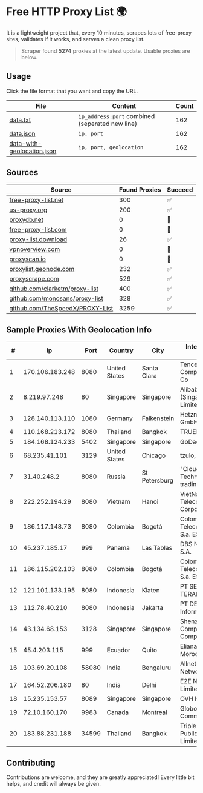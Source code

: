 
# Free HTTP Proxy List 🌍

It is a lightweight project that, every 10 minutes, scrapes lots of free-proxy sites, validates if it works, and serves a clean proxy list.


> Scraper found **5274** proxies at the latest update. Usable proxies are below.

## Usage

Click the file format that you want and copy the URL.


|File|Content|Count|
|----|-------|-----|
|[data.txt](https://raw.githubusercontent.com/themiralay/Proxy-List-World/master/data.txt)|`ip_address:port` combined (seperated new line)|162|
|[data.json](https://raw.githubusercontent.com/themiralay/Proxy-List-World/master/data.json)|`ip, port`|162|
|[data-with-geolocation.json](https://raw.githubusercontent.com/themiralay/Proxy-List-World/master/data-with-geolocation.json)|`ip, port, geolocation`|162|

## Sources

|Source|Found Proxies|Succeed|
|------|-------------|-------|
|[free-proxy-list.net](https://free-proxy-list.net)|300|✅|
|[us-proxy.org](https://www.us-proxy.org)|200|✅|
|[proxydb.net](http://proxydb.net)|0|🚫|
|[free-proxy-list.com](https://free-proxy-list.com/?page=&port=&type%5B%5D=http&type%5B%5D=https&up_time=0&search=Search)|0|🚫|
|[proxy-list.download](https://www.proxy-list.download/HTTP)|26|✅|
|[vpnoverview.com](https://vpnoverview.com/privacy/anonymous-browsing/free-proxy-servers)|0|🚫|
|[proxyscan.io](https://www.proxyscan.io)|0|🚫|
|[proxylist.geonode.com](https://proxylist.geonode.com/api/proxy-list?limit=300&page=1&sort_by=lastChecked&sort_type=desc&protocols=http,https)|232|✅|
|[proxyscrape.com](https://api.proxyscrape.com/v2/?request=displayproxies&protocol=http&timeout=10000&country=all&ssl=all&anonymity=all)|529|✅|
|[github.com/clarketm/proxy-list](https://raw.githubusercontent.com/clarketm/proxy-list/master/proxy-list-raw.txt)|400|✅|
|[github.com/monosans/proxy-list](https://raw.githubusercontent.com/monosans/proxy-list/main/proxies/http.txt)|328|✅|
|[github.com/TheSpeedX/PROXY-List](https://raw.githubusercontent.com/TheSpeedX/PROXY-List/master/http.txt)|3259|✅|


## Sample Proxies With Geolocation Info

|#|Ip|Port|Country|City|Internet Service Provider|
|-|--|----|-------|----|-------------------------|
|1|170.106.183.248|8080|United States|Santa Clara|Tencent Cloud Computing (Beijing) Co|
|2|8.219.97.248|80|Singapore|Singapore|Alibaba Cloud (Singapore) Private Limited|
|3|128.140.113.110|1080|Germany|Falkenstein|Hetzner Online GmbH|
|4|110.168.213.172|8080|Thailand|Bangkok|TRUENET|
|5|184.168.124.233|5402|Singapore|Singapore|GoDaddy.com, LLC|
|6|68.235.41.101|3129|United States|Chicago|tzulo, inc.|
|7|31.40.248.2|8080|Russia|St Petersburg|"Cloud Technologies" LLC trading as Cloud.ru|
|8|222.252.194.29|8080|Vietnam|Hanoi|VietNam Post and Telecom Corporation|
|9|186.117.148.73|8080|Colombia|Bogotá|Colombia Telecomunicaciones S.a. ESP|
|10|45.237.185.17|999|Panama|Las Tablas|DBS NETWORK, S.A.|
|11|186.115.202.103|8080|Colombia|Bogotá|Colombia Telecomunicaciones S.a. ESP|
|12|121.101.133.195|8080|Indonesia|Klaten|PT SELARAS CITRA TERABIT|
|13|112.78.40.210|8080|Indonesia|Jakarta|PT DES Teknologi Informasi|
|14|43.134.68.153|3128|Singapore|Singapore|Shenzhen Tencent Computer Systems Company Limited|
|15|45.4.203.115|999|Ecuador|Quito|Eliana Vanessa Morocho Oña|
|16|103.69.20.108|58080|India|Bengaluru|Allnet Broadband Network PVT LTD|
|17|164.52.206.180|80|India|Delhi|E2E Networks Limited|
|18|15.235.153.57|8089|Singapore|Singapore|OVH Hosting|
|19|72.10.160.170|9983|Canada|Montreal|GloboTech Communications|
|20|183.88.231.188|34599|Thailand|Bangkok|Triple T Broadband Public Company Limited|



## Contributing

Contributions are welcome, and they are greatly appreciated! Every
little bit helps, and credit will always be given.

